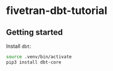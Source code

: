 # fivetran-dbt-tutorial

## Getting started

Install `dbt`:

```bash
source .venv/bin/activate
pip3 install dbt-core
```

